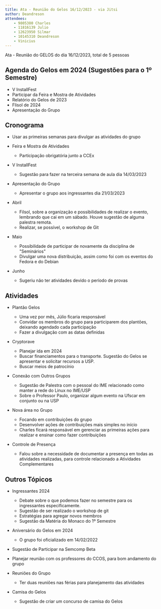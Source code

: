 ```yaml
---
title: Ata - Reunião do Gelos 16/12/2023 - via Jitsi
author: Deandreson
attendees:
    - 9805380 Charles 
    - 11816139 Julio
    - 12623950 Silmar
    - 10145310 Deandreson
    - Vinicius
---
```


Ata - Reunião do GELOS do dia 16/12/2023, total de 5 pessoas

## Agenda do Gelos em 2024 (Sugestões para o 1º Semestre)
- V InstallFest 
- Participar da Feira e Mostra de Atividades
- Relatório do Gelos de 2023
- Flisol de 2024
- Apresentação do Grupo
  
## Cronograma
- Usar as primeiras semanas para divulgar as atividades do grupo
- Feira e Mostra de Atividades
  - Participação obrigatória junto a CCEx
  
- V InstallFest
  - Sugestão para fazer na terceira semana de aula dia 14/03/2023
  
- Apresentação do Grupo
  - Apresentar o grupo aos ingressantes dia 21/03/2023

- Abril
    - Filsol, sobre a organização e possibilidades de realizar o evento, lembrando que cai em um sábado. Houve sugestão de alguma palestra remota.
    - Realizar, se possível, o workshop de Git

- Maio
    - Possibilidade de participar de novamente da disciplina de "Seminários"
    - Divulgar uma nova distribuição, assim como foi com os eventos do Fedora e do Debian
- Junho
    - Sugeriu não ter atividades devido o período de provas
##  Atividades
- Plantão Gelos
    - Uma vez por mês, Júlio ficaria responsável
    - Convidar os membros do grupo para participarem dos plantões, deixando agendado cada participação
    - Fazer a divulgação com as datas definidas
      
- Cryptorave 
    - Planejar ida em 2024
    - Buscar financiamentos para o transporte. Sugestão do Gelos se apresentar e solicitar recursos a USP.
    - Buscar meios de patrocínio
- Conexão com Outros Grupos
    - Sugestão de Palestra com o pessoal do IME relacionado como manter a rede do Linux no IME/USP
    - Sobre o Professor Paulo, organizar algum evento na Ufscar em conjunto ou na USP

- Nova área no Grupo
    - Focando em contribuições do grupo 
    - Desenvolver ações de contribuições mais simples no início
    - Charles ficará responsável em gerenciar as primeiras ações para realizar e ensinar como fazer contribuições
      
- Controle de Presença 
    - Falou sobre a necessidade de documentar a presença em todas as atividades realizadas, para controle relacionado a Atividades Complementares
## Outros Tópicos

- Ingressantes 2024     
    - Debate sobre o que podemos fazer no semestre para os ingressantes especificamente.
    - Sugestão de ser realizado o workshop de git
    - Estratégias para agregar novos membros
    - Sugestão da Matéria do Monaco do 1º Semestre
- Aniversário do Gelos em 2024
    - O grupo foi oficializado em 14/02/2022
- Sugestão de Participar na Semcomp Beta
- Planejar reunião com os professores do CCOS, para bom andamento do grupo
- Reuniões do Grupo
    - Ter duas reuniões nas férias para planejamento das atividades

- Camisa do Gelos
    - Sugestão de criar um concurso de camisa do Gelos
